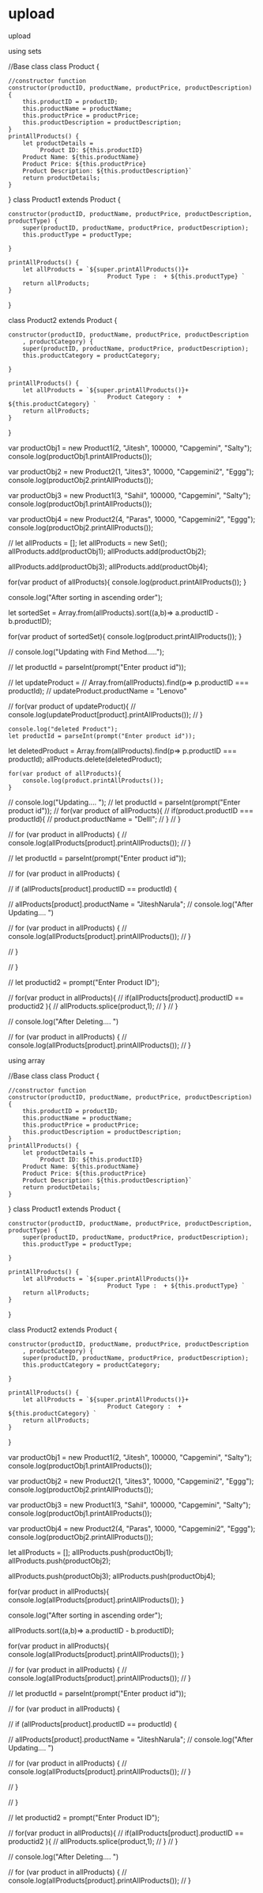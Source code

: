 # upload
upload


using sets

//Base class
class Product {

    //constructor function
    constructor(productID, productName, productPrice, productDescription) {
        this.productID = productID;
        this.productName = productName;
        this.productPrice = productPrice;
        this.productDescription = productDescription;
    }
    printAllProducts() {
        let productDetails =
            `Product ID: ${this.productID}
        Product Name: ${this.productName}
        Product Price: ${this.productPrice}
        Product Description: ${this.productDescription}`
        return productDetails;
    }
}
class Product1 extends Product {

    constructor(productID, productName, productPrice, productDescription, productType) {
        super(productID, productName, productPrice, productDescription);
        this.productType = productType;

    }

    printAllProducts() {
        let allProducts = `${super.printAllProducts()}+
                                Product Type :  + ${this.productType} `
        return allProducts;
    }
}

class Product2 extends Product {

    constructor(productID, productName, productPrice, productDescription
        , productCategory) {
        super(productID, productName, productPrice, productDescription);
        this.productCategory = productCategory;

    }

    printAllProducts() {
        let allProducts = `${super.printAllProducts()}+
                                Product Category :  + ${this.productCategory} `
        return allProducts;
    }
}







var productObj1 = new Product1(2, "Jitesh", 100000, "Capgemini", "Salty");
console.log(productObj1.printAllProducts());

var productObj2 = new Product2(1, "Jites3", 10000, "Capgemini2", "Eggg");
console.log(productObj2.printAllProducts());


var productObj3 = new Product1(3, "Sahil", 100000, "Capgemini", "Salty");
console.log(productObj1.printAllProducts());

var productObj4 = new Product2(4, "Paras", 10000, "Capgemini2", "Eggg");
console.log(productObj2.printAllProducts());


// let allProducts = [];
let allProducts = new Set();
allProducts.add(productObj1);
allProducts.add(productObj2);

allProducts.add(productObj3);
allProducts.add(productObj4);


for(var product of allProducts){
    console.log(product.printAllProducts());
}

console.log("After sorting in ascending order");

let sortedSet = Array.from(allProducts).sort((a,b)=> 
            a.productID - b.productID);


for(var product of sortedSet){
    console.log(product.printAllProducts());
}


// console.log("Updating with Find Method.....");

// let productId = parseInt(prompt("Enter product id"));

// let updateProduct = 
//     Array.from(allProducts).find(p=> p.productID === productId);
//     updateProduct.productName = "Lenovo"


//     for(var product of updateProduct){
//         console.log(updateProduct[product].printAllProducts());
//     }
    



    console.log("deleted Product");
    let productId = parseInt(prompt("Enter product id"));

let deletedProduct = 
    Array.from(allProducts).find(p=> p.productID === productId);
    allProducts.delete(deletedProduct);


    for(var product of allProducts){
        console.log(product.printAllProducts());
    }
    

// console.log("Updating.... ");
// let productId = parseInt(prompt("Enter product id"));
// for(var product of allProducts){
//     if(product.productID === productId){
//         product.productName = "Delll";
//     }
// }


// for (var product in allProducts) {
//     console.log(allProducts[product].printAllProducts());
// }


// let productId = parseInt(prompt("Enter product id"));

// for (var product in allProducts) {
    
//     if (allProducts[product].productID == productId) {

//         allProducts[product].productName = "JiteshNarula";
//         console.log("After Updating.... ")


//         for (var product in allProducts) {
//             console.log(allProducts[product].printAllProducts());
//         }


//     }  

// }



// let productid2 = prompt("Enter Product ID");
 
// for(var product in allProducts){
//     if(allProducts[product].productID == productid2 ){
//          allProducts.splice(product,1);
//         }
// }


// console.log("After Deleting.... ")


// for (var product in allProducts) {
//     console.log(allProducts[product].printAllProducts());
// }




















using array


//Base class
class Product {

    //constructor function
    constructor(productID, productName, productPrice, productDescription) {
        this.productID = productID;
        this.productName = productName;
        this.productPrice = productPrice;
        this.productDescription = productDescription;
    }
    printAllProducts() {
        let productDetails =
            `Product ID: ${this.productID}
        Product Name: ${this.productName}
        Product Price: ${this.productPrice}
        Product Description: ${this.productDescription}`
        return productDetails;
    }
}
class Product1 extends Product {

    constructor(productID, productName, productPrice, productDescription, productType) {
        super(productID, productName, productPrice, productDescription);
        this.productType = productType;

    }

    printAllProducts() {
        let allProducts = `${super.printAllProducts()}+
                                Product Type :  + ${this.productType} `
        return allProducts;
    }
}

class Product2 extends Product {

    constructor(productID, productName, productPrice, productDescription
        , productCategory) {
        super(productID, productName, productPrice, productDescription);
        this.productCategory = productCategory;

    }

    printAllProducts() {
        let allProducts = `${super.printAllProducts()}+
                                Product Category :  + ${this.productCategory} `
        return allProducts;
    }
}







var productObj1 = new Product1(2, "Jitesh", 100000, "Capgemini", "Salty");
console.log(productObj1.printAllProducts());

var productObj2 = new Product2(1, "Jites3", 10000, "Capgemini2", "Eggg");
console.log(productObj2.printAllProducts());


var productObj3 = new Product1(3, "Sahil", 100000, "Capgemini", "Salty");
console.log(productObj1.printAllProducts());

var productObj4 = new Product2(4, "Paras", 10000, "Capgemini2", "Eggg");
console.log(productObj2.printAllProducts());


let allProducts = [];
allProducts.push(productObj1);
allProducts.push(productObj2);

allProducts.push(productObj3);
allProducts.push(productObj4);


for(var product in allProducts){
    console.log(allProducts[product].printAllProducts());
}

console.log("After sorting in ascending order");

allProducts.sort((a,b)=> a.productID - b.productID);


for(var product in allProducts){
    console.log(allProducts[product].printAllProducts());
}


// for (var product in allProducts) {
//     console.log(allProducts[product].printAllProducts());
// }


// let productId = parseInt(prompt("Enter product id"));

// for (var product in allProducts) {
    
//     if (allProducts[product].productID == productId) {

//         allProducts[product].productName = "JiteshNarula";
//         console.log("After Updating.... ")


//         for (var product in allProducts) {
//             console.log(allProducts[product].printAllProducts());
//         }


//     }  

// }



// let productid2 = prompt("Enter Product ID");
 
// for(var product in allProducts){
//     if(allProducts[product].productID == productid2 ){
//          allProducts.splice(product,1);
//         }
// }


// console.log("After Deleting.... ")


// for (var product in allProducts) {
//     console.log(allProducts[product].printAllProducts());
// }


